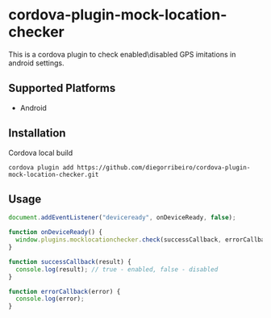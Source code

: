# cordova-plugin-mock-location-checker

This is a cordova plugin to check enabled\disabled GPS imitations in android settings.

## Supported Platforms

- Android

## Installation

Cordova local build

    cordova plugin add https://github.com/diegorribeiro/cordova-plugin-mock-location-checker.git

## Usage

```js
document.addEventListener("deviceready", onDeviceReady, false);

function onDeviceReady() {
  window.plugins.mocklocationchecker.check(successCallback, errorCallback);
}

function successCallback(result) {
  console.log(result); // true - enabled, false - disabled
}

function errorCallback(error) {
  console.log(error);
}
```
